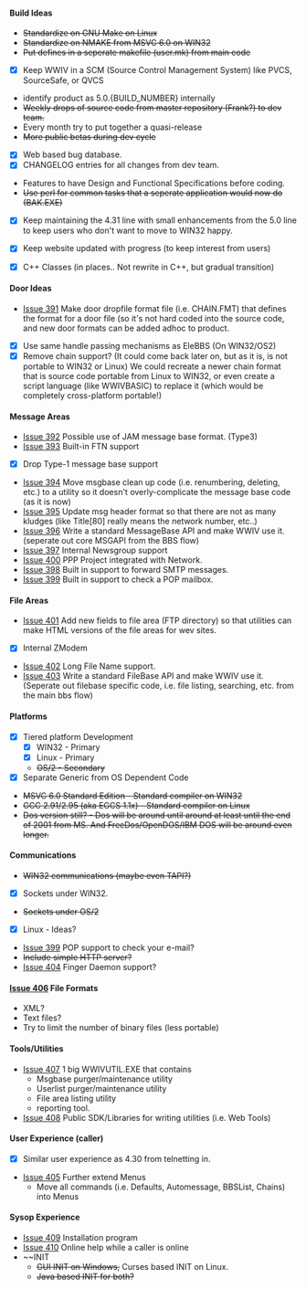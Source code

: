 #### Build Ideas
  * ~~Standardize on GNU Make on Linux~~
  * ~~Standardize on NMAKE from MSVC 6.0 on WIN32~~
  * ~~Put defines in a seperate makefile (user.mk) from main code~~
  * [X] Keep WWIV in a SCM (Source Control Management System) like 
    PVCS, SourceSafe, or QVCS
  * identify product as 5.0.{BUILD_NUMBER} internally
  * ~~Weekly drops of source code from master repository (Frank?) to dev team.~~
  * Every month try to put together a quasi-release
  * ~~More public betas during dev cycle~~
  * [X] Web based bug database.
  * [X] CHANGELOG entries for all changes from dev team.
  * Features to have Design and Functional Specifications before coding.
  * ~~Use perl for common tasks that a seperate application would now do (BAK.EXE)~~
  * [X] Keep maintaining the 4.31 line with small enhancements from the 5.0 line
    to keep users who don't want to move to WIN32 happy.
  * [X] Keep website updated with progress (to keep interest from users)
  * [X] C++ Classes (in places.. Not rewrite in C++, but gradual transition)


#### Door Ideas
  * [Issue 391](https://github.com/wwivbbs/wwiv/issues/391) Make door dropfile format file (i.e. CHAIN.FMT) 
that defines the format for a door file (so it's not hard coded into the source code, and new door formats 
can be added adhoc to product. 
  * [X] Use same handle passing mechanisms as EleBBS (On WIN32/OS2)
  * [X] Remove chain support?  (It could come back later on, but as it is, is not
    portable to WIN32 or Linux)  We could recreate a newer chain format that
    is source code portable from Linux to WIN32, or even create a script
    language (like WWIVBASIC) to replace it (which would be completely 
    cross-platform portable!)

#### Message Areas
  * [Issue 392](https://github.com/wwivbbs/wwiv/issues/392) Possible use of JAM message base format. (Type3)
  * [Issue 393](https://github.com/wwivbbs/wwiv/issues/393) Built-in FTN support
  * [X] Drop Type-1 message base support
  * [Issue 394](https://github.com/wwivbbs/wwiv/issues/394) Move msgbase clean up code (i.e. renumbering, 
deleting, etc.) to a utility so it doesn't overly-complicate the message base code (as it is now)
  * [Issue 395](https://github.com/wwivbbs/wwiv/issues/395) Update msg header format so that there are not as many kludges (like Title[80] really means the network number, etc..)
  * [Issue 396](https://github.com/wwivbbs/wwiv/issues/396) Write a standard MessageBase API and make WWIV use it. (seperate out core MSGAPI from the BBS flow)
  * [Issue 397](https://github.com/wwivbbs/wwiv/issues/397) Internal Newsgroup support
  * [Issue 400](https://github.com/wwivbbs/wwiv/issues/400) PPP Project integrated with Network.
  * [Issue 398](https://github.com/wwivbbs/wwiv/issues/398) Built in support to forward SMTP messages.
  * [Issue 399](https://github.com/wwivbbs/wwiv/issues/399) Built in support to check a POP mailbox.

#### File Areas
  * [Issue 401](https://github.com/wwivbbs/wwiv/issues/401) Add new fields to file area (FTP directory) so that utilities can make HTML versions of the file areas for wev sites.
  * [X] Internal ZModem
  * [Issue 402](https://github.com/wwivbbs/wwiv/issues/402) Long File Name support.
  * [Issue 403](https://github.com/wwivbbs/wwiv/issues/403) Write a standard FileBase API and make WWIV use it. (Seperate out filebase specific code, i.e. file listing, searching, etc. from the main bbs flow)

#### Platforms
  * [X] Tiered platform Development
    * [X] WIN32 - Primary
    * [X] Linux - Primary
    * ~~OS/2  - Secondary~~
  * [X] Separate Generic from OS Dependent Code
  * ~~MSVC 6.0 Standard Edition - Standard compiler on WIN32~~
  * ~~GCC 2.91/2.95 (aka EGCS 1.1x) - Standard compiler on Linux~~
  * ~~Dos version still? - Dos will be around until around at least until
    the end of 2001 from MS.  And FreeDos/OpenDOS/IBM DOS will be around 
    even longer.~~

#### Communications
  * ~~WIN32 communications (maybe even TAPI?)~~
  * [X] Sockets under WIN32.
  * ~~Sockets under OS/2~~
  * [X] Linux - Ideas?
  * [Issue 399](https://github.com/wwivbbs/wwiv/issues/399) POP support to check your e-mail?
  * ~~Include simple HTTP server?~~
  * [Issue 404](https://github.com/wwivbbs/wwiv/issues/404) Finger Daemon support?

#### [Issue 406](https://github.com/wwivbbs/wwiv/issues/406) File Formats
  * XML?
  * Text files?
  * Try to limit the number of binary files (less portable)

#### Tools/Utilities
  * [Issue 407](https://github.com/wwivbbs/wwiv/issues/407) 1 big WWIVUTIL.EXE that contains
    * Msgbase purger/maintenance utility
    * Userlist purger/maintenance utility
    * File area listing utility
    * reporting tool.
  * [Issue 408](https://github.com/wwivbbs/wwiv/issues/408) Public SDK/Libraries for writing utilities (i.e. Web Tools)
  
#### User Experience (caller)
  * [X] Similar user experience as 4.30 from telnetting in.
  * [Issue 405](https://github.com/wwivbbs/wwiv/issues/405) Further extend Menus
    * Move all commands (i.e. Defaults, Automessage, BBSList, Chains) into Menus

#### Sysop Experience
  * [Issue 409](https://github.com/wwivbbs/wwiv/issues/409) Installation program
  * [Issue 410](https://github.com/wwivbbs/wwiv/issues/410) Online help while a caller is online
  * ~~INIT
    * ~~GUI INIT on Windows,~~ Curses based INIT on Linux. 
    * ~~Java based INIT for both?~~